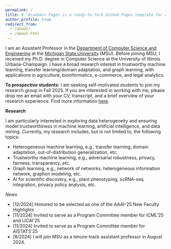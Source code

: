 ```yaml
---
permalink: /
title: # "Academic Pages is a ready-to-fork GitHub Pages template for academic personal websites"
author_profile: true
redirect_from: 
  - /about/
  - /about.html
---
```


I am an Assistant Professor in the [Department of Computer Science and Engineering](https://engineering.msu.edu/about/departments/cse) at the [Michigan State University](https://msu.edu/) (MSU). Before joining MSU, I received my Ph.D. degree in Computer Science at the University of Illinois Urbana-Champaign. I have a broad research interest in trustworthy machine learning, transfer learning/domain adaptation, and graph learning, with applications in agriculture, bioinformatics, e-commerce, and legal analytics.

**To prospective students:** I am seeking self-motivated students to join my research group in Fall 2025. If you are interested in working with me, please drop me an email with your CV, transcript, and a brief overview of your research experience. Find more information [here](https://junwu6.github.io/recruitment/).

**Research**

I am particularly interested in exploring data heterogeneity and ensuring model trustworthiness in machine learning, artificial intelligence, and data mining. Currently, my research includes, but is not limited to, the following topics:
* Heterogeneous machine learning, e.g., transfer learning, domain adaptation, out-of-distribution generalization, etc.
* Trustworthy machine learning, e.g., adversarial robustness, privacy, fairness, transparency, etc.
* Graph learning, e.g., network of networks, heterogeneous information network, graphon modeling, etc.
* AI for scientific discovery, e.g., plant phenotyping, scRNA-seq integration, privacy policy analysis, etc.


*News*

* [12/2024] Honored to be selected as one of the AAAI-25 New Faculty Highlights
* [11/2024] Invited to serve as a Program Committee member for ICML'25 and IJCAI'25
* [11/2024] Invited to serve as a Program Committee member for AISTATS'25
* [8/2024] I will join MSU as a tenure-track assistant professor in August 2024.
